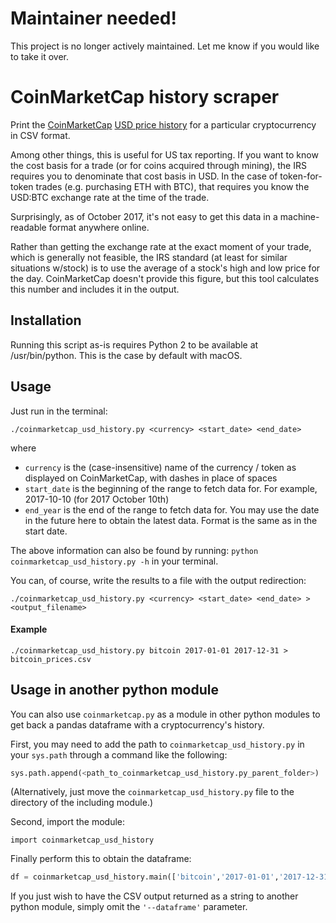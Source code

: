 Maintainer needed!
==================
This project is no longer actively maintained. Let me know if you would like to take it over.

CoinMarketCap history scraper
=============================

Print the [CoinMarketCap](http://www.coinmarketcap.com) [USD price history](https://coinmarketcap.com/currencies/bitcoin/historical-data/) for a particular cryptocurrency in CSV format.

Among other things, this is useful for US tax reporting.  If you want to know the cost basis for a trade (or for coins acquired through mining), the IRS requires you to denominate that cost basis in USD.  In the case of token-for-token trades (e.g. purchasing ETH with BTC), that requires you know the USD:BTC exchange rate at the time of the trade.

Surprisingly, as of October 2017, it's not easy to get this data in a machine-readable format anywhere online.

Rather than getting the exchange rate at the exact moment of your trade, which is generally not feasible, the IRS standard (at least for similar situations w/stock) is to use the average of a stock's high and low price for the day. CoinMarketCap doesn't provide this figure, but this tool calculates this number and includes it in the output.

## Installation

Running this script as-is requires Python 2 to be available at /usr/bin/python.  This is the case by default with macOS.

## Usage

Just run in the terminal:
```shell
./coinmarketcap_usd_history.py <currency> <start_date> <end_date>
```
   
where

* `currency` is the (case-insensitive) name of the currency / token as displayed on CoinMarketCap, with dashes in place of spaces
* `start_date` is the beginning of the range to fetch data for. For example, 2017-10-10 (for 2017 October 10th)
* `end_year` is the end of the range to fetch data for. You may use the date in the future here to obtain the latest data. Format is the same as in the start date.

The above information can also be found by running: `python coinmarketcap_usd_history.py -h` in your terminal.

You can, of course, write the results to a file with the output redirection:

```shell
./coinmarketcap_usd_history.py <currency> <start_date> <end_date> > <output_filename>
```

#### Example
```shell
./coinmarketcap_usd_history.py bitcoin 2017-01-01 2017-12-31 > bitcoin_prices.csv
```

## Usage in another python module

You can also use `coinmarketcap.py` as a module in other python modules to get back a pandas dataframe with a cryptocurrency's history. 

First, you may need to add the path to `coinmarketcap_usd_history.py` in your `sys.path` through a command like the following:  

```python
sys.path.append(<path_to_coinmarketcap_usd_history.py_parent_folder>)
```

(Alternatively, just move the `coinmarketcap_usd_history.py` file to the directory of the including module.)

Second, import the module: 

```import coinmarketcap_usd_history```

Finally perform this to obtain the dataframe:

```python
df = coinmarketcap_usd_history.main(['bitcoin','2017-01-01','2017-12-31','--dataframe'])
```

If you just wish to have the CSV output returned as a string to another python module, simply omit the `'--dataframe'` parameter.
